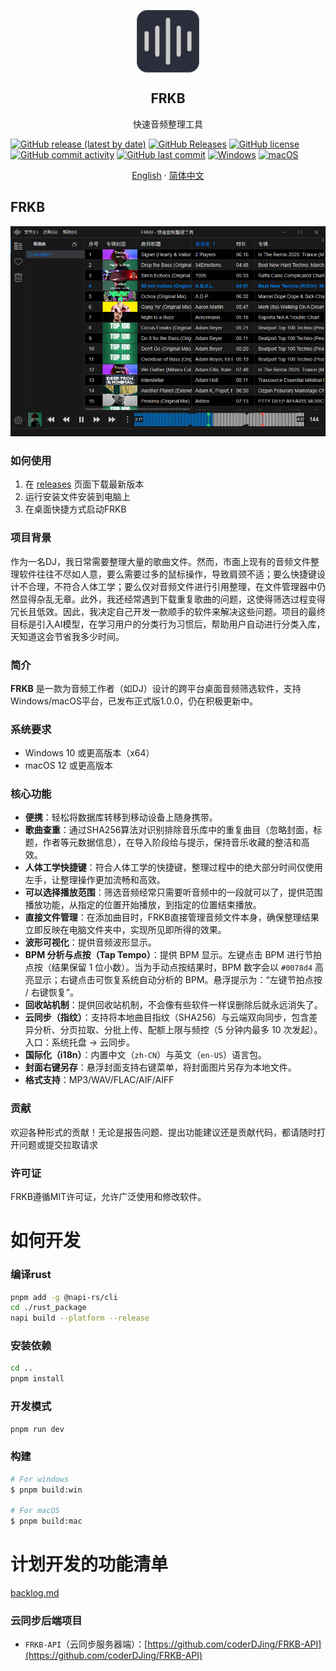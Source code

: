 <p align="center">
 <img width="100px" src="https://github.com/coderDJing/FRKB_Rapid-Audio-Organization-Tool/blob/main/build/icon.png?raw=true" align="center" alt="GitHub Readme Stats" />
 <h2 align="center">FRKB</h2>
 <p align="center">快速音频整理工具</p>
</p>

[![GitHub release (latest by date)](https://img.shields.io/github/v/release/coderDJing/FRKB_Rapid-Audio-Organization-Tool)](https://github.com/coderDJing/FRKB_Rapid-Audio-Organization-Tool/releases/latest)
[![GitHub Releases](https://img.shields.io/github/downloads/coderDJing/FRKB_Rapid-Audio-Organization-Tool/total?logo=github)](https://github.com/coderDJing/FRKB_Rapid-Audio-Organization-Tool/releases)
[![GitHub license](https://img.shields.io/github/license/coderDJing/FRKB_Rapid-Audio-Organization-Tool)](https://github.com/coderDJing/FRKB_Rapid-Audio-Organization-Tool/blob/main/LICENSE)
[![GitHub commit activity](https://img.shields.io/github/commit-activity/m/coderDJing/FRKB_Rapid-Audio-Organization-Tool)](https://github.com/coderDJing/FRKB_Rapid-Audio-Organization-Tool/commits/master)
[![GitHub last commit](https://img.shields.io/github/last-commit/coderDJing/FRKB_Rapid-Audio-Organization-Tool)](https://github.com/coderDJing/FRKB_Rapid-Audio-Organization-Tool/commits/master)
[![Windows](https://img.shields.io/badge/Windows-0078D6?style=for-the-badge&logo=windows&logoColor=white)](https://www.microsoft.com/windows)
[![macOS](https://img.shields.io/badge/macOS-000000?style=for-the-badge&logo=apple&logoColor=white)](https://www.apple.com/macos)


<p align="center">
  <a href="/README.md">English</a>
    ·
  <a href="/readme/README_CN.md">简体中文</a>
 </p>

## FRKB
<p align="center">
  <img alt="FRKB in action" src="https://github.com/coderDJing/FRKB_Rapid-Audio-Organization-Tool/blob/main/screenshot/softwareScreenshot_cn.png?raw=true">
</p>

### 如何使用
1. 在 [releases](https://github.com/coderDJing/FRKB_Rapid-Audio-Organization-Tool/releases) 页面下载最新版本
2. 运行安装文件安装到电脑上
3. 在桌面快捷方式启动FRKB

### 项目背景
作为一名DJ，我日常需要整理大量的歌曲文件。然而，市面上现有的音频文件整理软件往往不尽如人意，要么需要过多的鼠标操作，导致肩颈不适；要么快捷键设计不合理，不符合人体工学；要么仅对音频文件进行引用整理，在文件管理器中仍然显得杂乱无章。此外，我还经常遇到下载重复歌曲的问题，这使得筛选过程变得冗长且低效。因此，我决定自己开发一款顺手的软件来解决这些问题。项目的最终目标是引入AI模型，在学习用户的分类行为习惯后，帮助用户自动进行分类入库，天知道这会节省我多少时间。

### 简介

**FRKB** 是一款为音频工作者（如DJ）设计的跨平台桌面音频筛选软件，支持Windows/macOS平台，已发布正式版1.0.0，仍在积极更新中。

### 系统要求

- Windows 10 或更高版本（x64）
- macOS 12 或更高版本

### 核心功能

- **便携**：轻松将数据库转移到移动设备上随身携带。
- **歌曲查重**：通过SHA256算法对识别排除音乐库中的重复曲目（忽略封面，标题，作者等元数据信息），在导入阶段给与提示，保持音乐收藏的整洁和高效。
- **人体工学快捷键**：符合人体工学的快捷键，整理过程中的绝大部分时间仅使用左手，让整理操作更加流畅和高效。
- **可以选择播放范围**：筛选音频经常只需要听音频中的一段就可以了，提供范围播放功能，从指定的位置开始播放，到指定的位置结束播放。
- **直接文件管理**：在添加曲目时，FRKB直接管理音频文件本身，确保整理结果立即反映在电脑文件夹中，实现所见即所得的效果。
- **波形可视化**：提供音频波形显示。
- **BPM 分析与点按（Tap Tempo）**：提供 BPM 显示。左键点击 BPM 进行节拍点按（结果保留 1 位小数）。当为手动点按结果时，BPM 数字会以 `#0078d4` 高亮显示；右键点击可恢复系统自动分析的 BPM。悬浮提示为：“左键节拍点按 / 右键恢复”。
- **回收站机制**：提供回收站机制，不会像有些软件一样误删除后就永远消失了。
- **云同步（指纹）**：支持将本地曲目指纹（SHA256）与云端双向同步，包含差异分析、分页拉取、分批上传、配额上限与频控（5 分钟内最多 10 次发起）。入口：系统托盘 → 云同步。
- **国际化（i18n）**：内置中文（`zh-CN`）与英文（`en-US`）语言包。
- **封面右键另存**：悬浮封面支持右键菜单，将封面图片另存为本地文件。
- **格式支持**：MP3/WAV/FLAC/AIF/AIFF

### 贡献

欢迎各种形式的贡献！无论是报告问题、提出功能建议还是贡献代码，都请随时打开问题或提交拉取请求

### 许可证

FRKB遵循MIT许可证，允许广泛使用和修改软件。

# 如何开发

### 编译rust

```bash
pnpm add -g @napi-rs/cli
cd ./rust_package
napi build --platform --release
```

### 安装依赖

```bash
cd ..
pnpm install
```

### 开发模式

```bash
pnpm run dev
```

### 构建

```bash
# For windows
$ pnpm build:win

# For macOS
$ pnpm build:mac

```

# 计划开发的功能清单
<a href="../backlog.md">backlog.md</a>

### 云同步后端项目
- `FRKB-API`（云同步服务器端）：[https://github.com/coderDJing/FRKB-API](https://github.com/coderDJing/FRKB-API)


